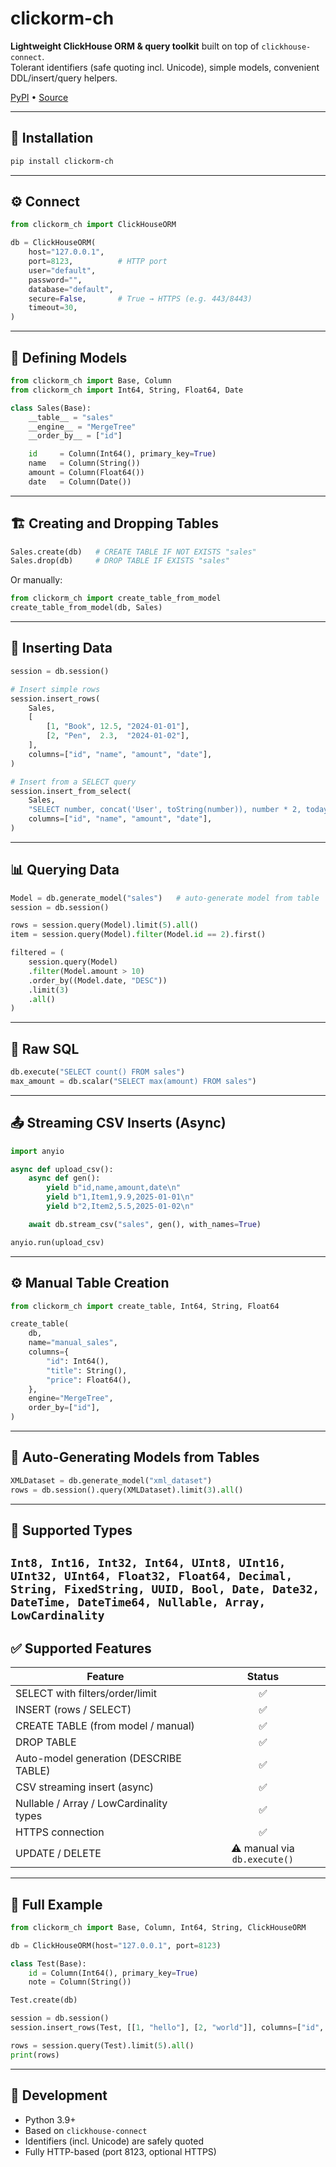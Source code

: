 # clickorm-ch

**Lightweight ClickHouse ORM & query toolkit** built on top of `clickhouse-connect`.  
Tolerant identifiers (safe quoting incl. Unicode), simple models, convenient DDL/insert/query helpers.

[PyPI](https://pypi.org/project/clickorm-ch/) • [Source](https://github.com/gagikabovyan98/clickorm-ch)

---

## 🚀 Installation

```bash
pip install clickorm-ch
```
---

## ⚙️ Connect

```python
from clickorm_ch import ClickHouseORM

db = ClickHouseORM(
    host="127.0.0.1",
    port=8123,          # HTTP port
    user="default",
    password="",
    database="default",
    secure=False,       # True → HTTPS (e.g. 443/8443)
    timeout=30,
)
```
---

## 🧱 Defining Models

```python
from clickorm_ch import Base, Column
from clickorm_ch import Int64, String, Float64, Date

class Sales(Base):
    __table__ = "sales"
    __engine__ = "MergeTree"
    __order_by__ = ["id"]

    id     = Column(Int64(), primary_key=True)
    name   = Column(String())
    amount = Column(Float64())
    date   = Column(Date())
```
---

## 🏗 Creating and Dropping Tables

```python
Sales.create(db)   # CREATE TABLE IF NOT EXISTS "sales"
Sales.drop(db)     # DROP TABLE IF EXISTS "sales"
```

Or manually:

```python
from clickorm_ch import create_table_from_model
create_table_from_model(db, Sales)
```
---

## 💾 Inserting Data

```python
session = db.session()

# Insert simple rows
session.insert_rows(
    Sales,
    [
        [1, "Book", 12.5, "2024-01-01"],
        [2, "Pen",  2.3,  "2024-01-02"],
    ],
    columns=["id", "name", "amount", "date"],
)

# Insert from a SELECT query
session.insert_from_select(
    Sales,
    "SELECT number, concat('User', toString(number)), number * 2, today() FROM numbers(2)",
    columns=["id", "name", "amount", "date"],
)
```
---

## 📊 Querying Data

```python
Model = db.generate_model("sales")   # auto-generate model from table
session = db.session()

rows = session.query(Model).limit(5).all()
item = session.query(Model).filter(Model.id == 2).first()

filtered = (
    session.query(Model)
    .filter(Model.amount > 10)
    .order_by((Model.date, "DESC"))
    .limit(3)
    .all()
)
```
---

## 🧩 Raw SQL

```python
db.execute("SELECT count() FROM sales")
max_amount = db.scalar("SELECT max(amount) FROM sales")
```
---

## 📤 Streaming CSV Inserts (Async)

```python
import anyio

async def upload_csv():
    async def gen():
        yield b"id,name,amount,date\n"
        yield b"1,Item1,9.9,2025-01-01\n"
        yield b"2,Item2,5.5,2025-01-02\n"

    await db.stream_csv("sales", gen(), with_names=True)

anyio.run(upload_csv)
```
---

## ⚙️ Manual Table Creation

```python
from clickorm_ch import create_table, Int64, String, Float64

create_table(
    db,
    name="manual_sales",
    columns={
        "id": Int64(),
        "title": String(),
        "price": Float64(),
    },
    engine="MergeTree",
    order_by=["id"],
)
```
---

## 🧠 Auto-Generating Models from Tables

```python
XMLDataset = db.generate_model("xml_dataset")
rows = db.session().query(XMLDataset).limit(3).all()
```
---

## 🧰 Supported Types

`Int8, Int16, Int32, Int64, UInt8, UInt16, UInt32, UInt64, Float32, Float64, Decimal, String, FixedString, UUID, Bool, Date, Date32, DateTime, DateTime64, Nullable, Array, LowCardinality`
---

## ✅ Supported Features

| Feature                                 | Status |
|-----------------------------------------|:------:|
| SELECT with filters/order/limit         | ✅ |
| INSERT (rows / SELECT)                  | ✅ |
| CREATE TABLE (from model / manual)      | ✅ |
| DROP TABLE                              | ✅ |
| Auto-model generation (DESCRIBE TABLE)  | ✅ |
| CSV streaming insert (async)            | ✅ |
| Nullable / Array / LowCardinality types | ✅ |
| HTTPS connection                        | ✅ |
| UPDATE / DELETE                         | ⚠ manual via `db.execute()` |
---

## 🔁 Full Example

```python
from clickorm_ch import Base, Column, Int64, String, ClickHouseORM

db = ClickHouseORM(host="127.0.0.1", port=8123)

class Test(Base):
    id = Column(Int64(), primary_key=True)
    note = Column(String())

Test.create(db)

session = db.session()
session.insert_rows(Test, [[1, "hello"], [2, "world"]], columns=["id", "note"])

rows = session.query(Test).limit(5).all()
print(rows)
```
---

## 🧩 Development

- Python 3.9+
- Based on `clickhouse-connect`
- Identifiers (incl. Unicode) are safely quoted
- Fully HTTP-based (port 8123, optional HTTPS)